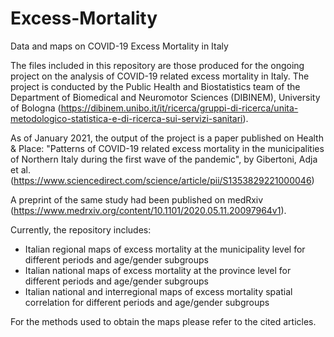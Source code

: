 # Excess-Mortality
Data and maps on COVID-19 Excess Mortality in Italy

The files included in this repository are those produced for the ongoing project on the analysis of COVID-19 related excess mortality in Italy. The project is conducted by the Public Health and Biostatistics team of the Department of Biomedical and Neuromotor Sciences (DIBINEM), University of Bologna (https://dibinem.unibo.it/it/ricerca/gruppi-di-ricerca/unita-metodologico-statistica-e-di-ricerca-sui-servizi-sanitari).

As of January 2021, the output of the project is a paper published on Health & Place: "Patterns of COVID-19 related excess mortality in the municipalities of Northern Italy during the first wave of the pandemic", by Gibertoni, Adja et al. (https://www.sciencedirect.com/science/article/pii/S1353829221000046)

A preprint of the same study had been published on medRxiv (https://www.medrxiv.org/content/10.1101/2020.05.11.20097964v1).

Currently, the repository includes:
- Italian regional maps of excess mortality at the municipality level for different periods and age/gender subgroups
- Italian national maps of excess mortality at the province level for different periods and age/gender subgroups
- Italian national and interregional maps of excess mortality spatial correlation for different periods and age/gender subgroups

For the methods used to obtain the maps please refer to the cited articles.

